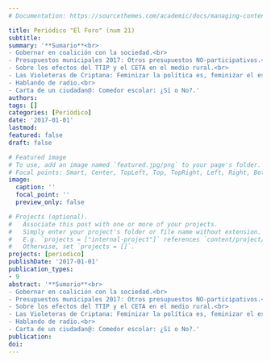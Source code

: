 ```yaml
---
# Documentation: https://sourcethemes.com/academic/docs/managing-content/

title: Periódico "El Foro" (num 21)
subtitle: 
summary: '**Sumario**<br>
- Gobernar en coalición con la sociedad.<br>
- Presupuestos municipales 2017: Otros presupuestos NO-participativos.<br>
- Sobre los efectos del TTIP y el CETA en el medio rural.<br>
- Las Violeteras de Criptana: Feminizar la política es, feminizar el espacio público.<br>
- Hablando de radio.<br>
- Carta de un ciudadan@: Comedor escolar: ¿Sí o No?.'
authors:
tags: []
categories: [Periódico]
date: '2017-01-01'
lastmod: 
featured: false
draft: false

# Featured image
# To use, add an image named `featured.jpg/png` to your page's folder.
# Focal points: Smart, Center, TopLeft, Top, TopRight, Left, Right, BottomLeft, Bottom, BottomRight.
image:
  caption: ''
  focal_point: ''
  preview_only: false

# Projects (optional).
#   Associate this post with one or more of your projects.
#   Simply enter your project's folder or file name without extension.
#   E.g. `projects = ["internal-project"]` references `content/project/deep-learning/index.md`.
#   Otherwise, set `projects = []`.
projects: [periodico]
publishDate: '2017-01-01'
publication_types:
- 9
abstract: '**Sumario**<br>
- Gobernar en coalición con la sociedad.<br>
- Presupuestos municipales 2017: Otros presupuestos NO-participativos.<br>
- Sobre los efectos del TTIP y el CETA en el medio rural.<br>
- Las Violeteras de Criptana: Feminizar la política es, feminizar el espacio público.<br>
- Hablando de radio.<br>
- Carta de un ciudadan@: Comedor escolar: ¿Sí o No?.'
publication: 
doi:
---
```


